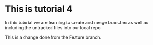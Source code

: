 # This is tutorial 4

In this tutorial we are learning to create and merge branches as well as including the untracked files into our local repo

This is a change done from the Feature branch.